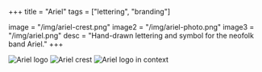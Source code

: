 +++
title = "Ariel"
tags = ["lettering", "branding"]

image = "/img/ariel-crest.png"
image2 = "/img/ariel-photo.png"
image3 = "/img/ariel.png"
desc = "Hand-drawn lettering and symbol for the neofolk band Ariel."
+++

![Ariel logo](/img/ariel.png "Ariel logo")
![Ariel crest](/img/ariel-crest.png "Ariel crest")
![Ariel logo in context](/img/ariel-photo.png "Ariel logo in context")
